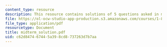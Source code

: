 ```yaml
---
content_type: resource
description: This resource contains solutions of 5 questions asked in midterm.
file: https://ol-ocw-studio-app-production.s3.amazonaws.com/courses/1-85-water-and-wastewater-treatment-engineering-spring-2006/c62d847467445a398cd8737263d7b7aa_midterm_solution.pdf
file_type: application/pdf
resourcetype: Document
title: midterm_solution.pdf
uid: c62d8474-6744-5a39-8cd8-737263d7b7aa
---
```

